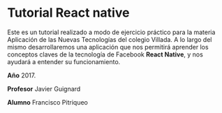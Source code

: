 # Tutorial React native

Este es un tutorial realizado a modo de ejercicio práctico para la materia Aplicación de las Nuevas Tecnologías del colegio Villada. A lo largo del mismo desarrollaremos una aplicación que nos permitirá aprender los conceptos claves de la tecnología de Facebook **React Native**, y nos ayudará a entender su funcionamiento.

**Año** 2017.

**Profesor** Javier Guignard

**Alumno** Francisco Pitriqueo

